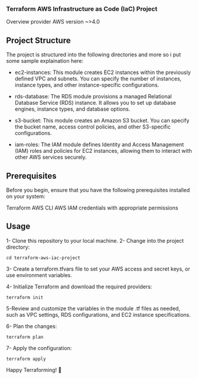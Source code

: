 ### Terraform AWS Infrastructure as Code (IaC) Project
Overview
provider AWS
version ~>4.0

## Project Structure
The project is structured into the following directories and more so i put some sample explaination here:

* ec2-instances: This module creates EC2 instances within the previously defined VPC and subnets. You can specify the number of instances, instance types, and other instance-specific configurations.

* rds-database: The RDS module provisions a managed Relational Database Service (RDS) instance. It allows you to set up database engines, instance types, and database options.

* s3-bucket: This module creates an Amazon S3 bucket. You can specify the bucket name, access control policies, and other S3-specific configurations.

* iam-roles: The IAM module defines Identity and Access Management (IAM) roles and policies for EC2 instances, allowing them to interact with other AWS services securely.

## Prerequisites
Before you begin, ensure that you have the following prerequisites installed on your system:

Terraform
AWS CLI
AWS IAM credentials with appropriate permissions
## Usage
1- Clone this repository to your local machine.
2- Change into the project directory:
```
cd terraform-aws-iac-project
```
3- Create a terraform.tfvars file to set your AWS access and secret keys, or use environment variables.

4- Initialize Terraform and download the required providers:
```
terraform init
```
5-Review and customize the variables in the module .tf files as needed, such as VPC settings, RDS configurations, and EC2 instance specifications.

6- Plan the changes:
```
terraform plan
```
7- Apply the configuration:
```
terraform apply
```
Happy Terraforming! 🚀
